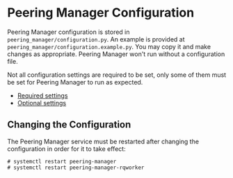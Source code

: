 # Peering Manager Configuration

Peering Manager configuration is stored in `peering_manager/configuration.py`.
An example is provided at `peering_manager/configuration.example.py`. You may
copy it and make changes as appropriate. Peering Manager won't run without a
configuration file.

Not all configuration settings are required to be set, only some of them must
be set for Peering Manager to run as expected.

* [Required settings](required-settings.md)
* [Optional settings](optional-settings.md)

## Changing the Configuration

The Peering Manager service must be restarted after changing the configuration
in order for it to take effect:

```no-highlight
# systemctl restart peering-manager
# systemctl restart peering-manager-rqworker
```
